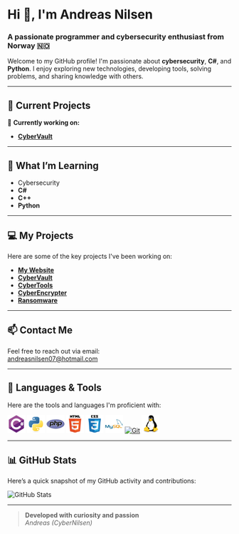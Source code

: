 # Hi 👋, I'm Andreas Nilsen

### A passionate programmer and cybersecurity enthusiast from Norway 🇳🇴

Welcome to my GitHub profile! I'm passionate about **cybersecurity**, **C#**, and **Python**. I enjoy exploring new technologies, developing tools, solving problems, and sharing knowledge with others.

---

## 🌟 Current Projects

🔭 **Currently working on:**  
- [**CyberVault**](https://github.com/CyberNilsen/CyberVault)

---

## 🌱 What I’m Learning

- Cybersecurity
- **C#**
- **C++**
- **Python**

---

## 💻 My Projects

Here are some of the key projects I've been working on:

- [**My Website**](https://cybernilsen.github.io/Andreas-Nettside/)  
- [**CyberVault**](https://github.com/CyberNilsen/CyberVault)  
- [**CyberTools**](https://github.com/CyberNilsen/CyberTools)  
- [**CyberEncrypter**](https://github.com/CyberNilsen/CyberEncrypter)
- [**Ransomware**](https://github.com/CyberNilsen/Ransomware)

---

## 📫 Contact Me

Feel free to reach out via email:  
[andreasnilsen07@hotmail.com](mailto:andreasnilsen07@hotmail.com)

---

## 🔧 Languages & Tools

Here are the tools and languages I'm proficient with:

<p align="left">
  <a href="https://www.w3schools.com/cs/" target="_blank"><img src="https://raw.githubusercontent.com/devicons/devicon/master/icons/csharp/csharp-original.svg" alt="C#" width="40" height="40"/></a>
  <a href="https://www.python.org" target="_blank"><img src="https://raw.githubusercontent.com/devicons/devicon/master/icons/python/python-original.svg" alt="Python" width="40" height="40"/></a>
  <a href="https://www.php.net" target="_blank"><img src="https://raw.githubusercontent.com/devicons/devicon/master/icons/php/php-original.svg" alt="PHP" width="40" height="40"/></a>
  <a href="https://www.w3.org/html/" target="_blank"><img src="https://raw.githubusercontent.com/devicons/devicon/master/icons/html5/html5-original-wordmark.svg" alt="HTML5" width="40" height="40"/></a>
  <a href="https://www.w3schools.com/css/" target="_blank"><img src="https://raw.githubusercontent.com/devicons/devicon/master/icons/css3/css3-original-wordmark.svg" alt="CSS3" width="40" height="40"/></a>
  <a href="https://www.mysql.com/" target="_blank"><img src="https://raw.githubusercontent.com/devicons/devicon/master/icons/mysql/mysql-original-wordmark.svg" alt="MySQL" width="40" height="40"/></a>
  <a href="https://git-scm.com/" target="_blank"><img src="https://www.vectorlogo.zone/logos/git-scm/git-scm-icon.svg" alt="Git" width="40" height="40"/></a>
  <a href="https://www.linux.org/" target="_blank"><img src="https://raw.githubusercontent.com/devicons/devicon/master/icons/linux/linux-original.svg" alt="Linux" width="40" height="40"/></a>
</p>

---

## 📊 GitHub Stats

Here’s a quick snapshot of my GitHub activity and contributions:

<p align="left">
  <img src="https://github-readme-stats.vercel.app/api?username=CyberNilsen&show_icons=true&theme=dark" alt="GitHub Stats"/>
</p>

---

> **Developed with curiosity and passion**  
> *Andreas (CyberNilsen)*
